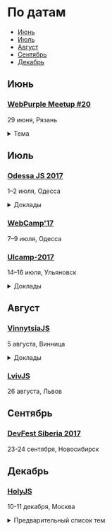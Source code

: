 # По датам

- [Июнь](#Июнь)
- [Июль](#Июль)
- [Август](#Август)
- [Сентябрь](#Сентябрь)
- [Декабрь](#Декабрь)

## Июнь

### [WebPurple Meetup #20](https://webpurple.timepad.ru/event/510796/)

29 июня, Рязань

<details>
  <summary>Тема</summary>
Руслан Абрамов расскажет об основных концепциях функционального программирования, о том, как они могут быть применены к языку Javascript. 

</details>

## Июль

### [Odessa JS 2017](http://odessajs.org/)

1–2 июля, Одесса

<details>
  <summary>Доклады</summary>

  - «Функциональная садо-мазо разработка на TypeScript и F# с примесью Elm», Андрей Чебукин 
  - «Offline first made right with Reflex», Denis Yaremov 
  - «Easy ways to speed up your web app», Артем Денисов 
  - «I didn’t know the browser could do that!», Sam Bellen
  - «Real world WebAssembly», Sergey Rubanov 
  - «JS static typing. What and why», Helen Zhukova 
  - «Magic of Vue.js», Andrew Borisenko 
  - «Unleashing the power of GraphQL and React», Gerard Sans
  - «Service-oriented GraphQL», Nick Raienko 
  - «Дарт...жив?», Евгений Гусев 
  - «V8 + libuv = Node.js. Under the hood», Yurii Shevtsov 
  - «DDD во фронтенде. WAT? WTF? YAGNI!», Alex Migutsky 
  - «More Than Music: Tiny Computers, JavaScript and MIDI», George Mandis  
  - «Best practices of Node.js in production», Nikita Galkin 
  - «Пишу на колбеках, а что... (Асинхронное программирование)», Timur Shemsedinov 
  - «The rise of javascript robotics», Markus Leutwyler
  - «Machine Learning and AI - зачем оно мне джаваскриптеру?», Philip Shurpik 
  - «Practical difficulties and approaches to its solution in node.js development (not final)», Vitaliy Lebedev 
  - «High-performance IPC and RPC for microservices and apps», Alexey Orlenko 
  - «Облако в штанах», Yuriy Dadichin 
  - «Angular Universal», Artem Paliy 
  - «Лайфхаки для фронтендера», Alexey Zolotykh 
  - «Angular 4 Animate: завтрашние UI технологии», Anton Vidinev 
  - «KonamiJS: a 10 year old Open Source project», George Mandis
  - «Subject: Oh my Node или что нужно знать о безопасности в NodeJS», Roman Sachenko 
  - «Progressive Web Apps или как сделать веб-приложение ближе к нативному», Timofey Lavrenyuk 
  - «Groupware System for fun and profit», Maksym Klymyshyn 
  - «Angular Testing Recipes (v4+)», Gerard Sans
  - «Enhancing durability of ReactJS applications with Elm components», Vyacheslav Voronchuk 
  - «Remote Developer Crash Start», Alex Rozumii 
  - «Как правильно думать», Oleksiy Pletnov 
  - «Neural networks in js», Vsevolod Rodionov 
  - «Reactive State Management», Gregory Shehet 
  - «JSPM way of doing ES6 development», Sergey Seletskyy
  - «Changing live audio with the web-audio-api», Sam Bellen  
  - «Cross-shell prompts in JavaScript», Denys Dovhan 
  - «Component Driven Development», Nikolay Kozhukharenko 
  - «Use cases of Node.js Streams», Andrii Shumada 
  - «RxJS - think reactevly», Aleksandr Gribanov 
  - «Эволюция архитектуры ИС», Timur Shemsedinov 
  - «Modern approach to localization in javascript with the good old gettext and c-3po», Alexander Mostovenko 
  - «Trojan War: Sinon», Oleksandra Kalinina 

</details>

### [WebCamp'17](http://webcamp.in.ua)

7–9 июля, Одесса

### [Ulcamp-2017](https://2017.ulcamp.ru/)

14–16 июля, Ульяновск

<details>
  <summary>Доклады</summary>

  - «Личная эффективность: исповедь человека, который ничего не успевает», Алексей Бородкин (Notamedia)
  - «Что программисту нужно знать про дизайн», Алексей Бородкин (Notamedia)
  - «Влияние IT на тракерские пути: сказки о том, как один стартап baas использовал, табличку users в трех базах хранил и на лиспе писал», Андрей Неверов (Trucker Path)
  - «Личная и корпоративная информационная безопасность — как не остаться в дураках», Самат Галимов (Meduza)
  - «Пуши, а особенно веб-пуши — портал в ад», Самат Галимов (Meduza)
  
</details>

<!-- 
 -->
## Август

### [VinnytsiaJS](http://vinnytsiajs.org/)

5 августа, Винница

<details>
  <summary>Доклады</summary>

  - «Accelerated Mobile Pages: Making the Web Fast and Compelling», Denis Vlassenko
  - «Custom CLI tools in the project. Flexibility and comfort for every day tasks automatisation. Command line tools in NodeJS: How to create, where to use, how to adopt for the project. General overview, tools, common tasks etc.», Denis Kuzin
  - «React Next - Fiber and Some other neat things», Yevhen Shemet
  - «Implementing UI testing using screenshots in CI process», Sergey Puzankov
  - «Multipackages applications: what? why? when?», Andrey Kucherenko
  - «PWA - native apps power in web», Borys Mohyla
  
</details>

### [LvivJS](http://www.lvivjs.org.ua/)

26 августа, Львов

## Сентябрь

### [DevFest Siberia 2017](http://it-events.com/events/9055)

23-24 сентября, Новосибирск

<!-- 
 -->
## Декабрь

### [HolyJS](https://holyjs-moscow.ru/)

10-11 декабря, Москва

<details>
  <summary>Предварительный список тем</summary>
  
  - Архитектура современных JS-приложений
  - Node.js: best practices, performance, memory management
  - JS и спецификация ECMAScript
  - Практика применения ES6 и ES7
  - Оптимизация JS-приложений
  - Функциональное программирование на JS
  - Kлиент-серверная синхронизация
  - Тестирование приложений
  - Работа с графикой (WebGL, D3.js и т.п.)
  - Web API (Bluetooth, Network API, IndexedDB, Web Notifications и т.п.)
  - WebAssembly
  - JS engines
  - JS на устройствах
  - Progressive Web Apps
  - Desktop apps (Electron и т.п.)
  - Babel
  - Web developer workflow

</details>
